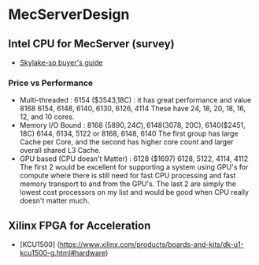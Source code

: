 # MecServerDesign

## Intel CPU for MecServer (survey)
  - [Skylake-sp buyer's guide](https://www.pugetsystems.com/labs/hpc/Intel-Scalable-Processors-Xeon-Skylake-SP-Purley-Buyers-Guide-1077/)

### Price vs Performance 
  - Multi-threaded : 6154 ($3543,18C) : it has great performance and value
    8168 6154, 6148, 6140, 6130, 6126, 4114 These have 24, 18, 20, 18, 16, 12, and 10 cores.
  - Memory I/O Bound : 8168 ($5890, 24C), 6148 ($3078, 20C), 6140($2451, 18C)
    6144, 6134, 5122 or 8168, 6148, 6140 The first group has large Cache per Core, and the second has higher core count and larger overall shared L3 Cache.
  - GPU based (CPU doesn't Matter) : 6128 ($1697)
    6128, 5122, 4114, 4112 The first 2 would be excellent for supporting a system using GPU's for compute where there is still need for fast CPU processing and fast memory transport to and from the GPU's. The last 2 are simply the lowest cost processors on my list and would be good when CPU really doesn't matter much. 

## Xilinx FPGA for Acceleration 
   - [KCU1500] (https://www.xilinx.com/products/boards-and-kits/dk-u1-kcu1500-g.html#hardware)
